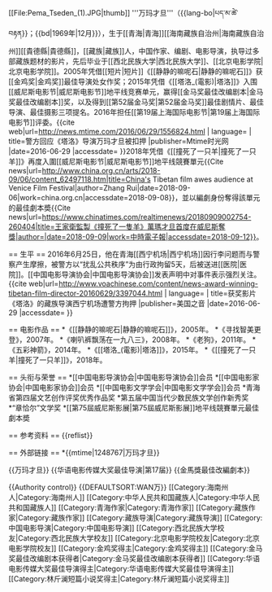 [[File:Pema_Tseden_(1).JPG|thumb]]
'''万玛才旦'''（{{lang-bo|པད་མ་ཚེ་བརྟན}}；{{bd|1969年|12月}}），生于[[青海|青海]][[海南藏族自治州|海南藏族自治州]][[貴德縣|貴德縣]]，[[藏族|藏族]]人，中国作家、编剧、电影导演，执导过多部藏族题材的影片，先后毕业于[[西北民族大学|西北民族大学]]、[[北京电影学院|北京电影学院]]。2005年凭借[[短片|短片]]《[[静静的嘛呢石|静静的嘛呢石]]》获[[金鸡奖|金鸡奖]]最佳导演处女作奖；2015年凭借《[[塔洛_(電影)|塔洛]]》入围[[威尼斯电影节|威尼斯电影节]]地平线竞赛单元，赢得[[金马奖最佳改编剧本|金马奖最佳改编剧本]]奖，以及得到[[第52届金马奖|第52届金马奖]]最佳剧情片、最佳导演、最佳摄影三项提名。2016年担任[[第19届上海国际电影节|第19届上海国际电影节]]评委。<ref >{{cite web|url=http://news.mtime.com/2016/06/29/1556824.html | language= | title=警方回应《塔洛》导演万玛才旦被扣押 |publisher=Mtime时光网 |date=2016-06-29 |accessdate= }}</ref>2018年凭借《[[撞死了一只羊|撞死了一只羊]]》再度入圍[[威尼斯电影节|威尼斯电影节]]地平线競賽單元<ref>{{Cite news|url=http://www.china.org.cn/arts/2018-09/06/content_62497118.htm|title=China's Tibetan film awes audience at Venice Film Festival|author=Zhang Rui|date=2018-09-06|work=china.org.cn|accessdate=2018-09-08}}</ref>，並以編劇身份奪得該單元的最佳劇本奬<ref>{{Cite news|url=https://www.chinatimes.com/realtimenews/20180909002754-260404|title=王家衛監製《撞死了一隻羊》萬瑪才旦首度在威尼斯奪獎|author=|date=2018-09-09|work=中時電子報|accessdate=2018-09-12}}</ref>。

== 生平 ==
2016年6月25日，他在青海[[西宁机场|西宁机场]]因行李问题而与警察产生摩擦，被警方以“扰乱公共秩序”为由行政拘留5天，后被送进[[医院|医院]]。[[中国电影导演协会|中国电影导演协会]]发表声明中对事件表示强烈关注。<ref >{{cite web|url=http://www.voachinese.com/content/news-award-winning-tibetan-film-director-20160629/3397044.html | language= | title=获奖影片《塔洛》的藏族导演西宁机场遭警方拘押 |publisher=美国之音 |date=2016-06-29 |accessdate= }}</ref>

== 电影作品 ==
*《[[静静的嘛呢石|静静的嘛呢石]]》，2005年。
*《寻找智美更登》，2007年。
*《喇叭裤飘荡在一九八三》，2008年。
*《老狗》，2011年。
*《五彩神箭》，2014年。
*《[[塔洛_(電影)|塔洛]]》，2015年。
*《[[撞死了一只羊|撞死了一只羊]]》，2018年。

== 头衔与荣誉 ==
*[[中国电影导演协会|中国电影导演协会]]会员
*[[中国电影家协会|中国电影家协会]]会员
*[[中国电影文学学会|中国电影文学学会]]会员
*青海省第四届文艺创作评奖优秀作品奖
*第五届中国当代少数民族文学创作新秀奖
*“章恰尔”文学奖
*[[第75屆威尼斯影展|第75屆威尼斯影展]]地平线競賽單元最佳劇本奬

== 参考资料 ==
{{reflist}}

== 外部链接 ==
*{{mtime|1248767|万玛才旦}}

{{万玛才旦}}
{{华语电影传媒大奖最佳导演|第17届}}
{{金馬獎最佳改編劇本}}

{{Authority control}}
{{DEFAULTSORT:WAN万}}
[[Category:海南州人|Category:海南州人]]
[[Category:中华人民共和国藏族人|Category:中华人民共和国藏族人]]
[[Category:青海作家|Category:青海作家]]
[[Category:藏族作家|Category:藏族作家]]
[[Category:藏族导演|Category:藏族导演]]
[[Category:中国电影导演|Category:中国电影导演]]
[[Category:西北民族大学校友|Category:西北民族大学校友]]
[[Category:北京电影学院校友|Category:北京电影学院校友]]
[[Category:金鸡奖得主|Category:金鸡奖得主]]
[[Category:金马奖最佳改编剧本获得者|Category:金马奖最佳改编剧本获得者]]
[[Category:华语电影传媒大奖最佳导演得主|Category:华语电影传媒大奖最佳导演得主]]
[[Category:林斤澜短篇小说奖得主|Category:林斤澜短篇小说奖得主]]